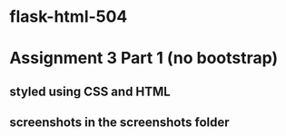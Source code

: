 # flask-html-504

# Assignment 3 Part 1 (no bootstrap) 

## styled using CSS and HTML

## screenshots in the screenshots folder 
